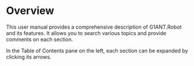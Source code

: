 # Overview

This user manual provides a comprehensive description of G1ANT.Robot and its features. It allows you to search various topics and provide comments on each section.

In the Table of Contents pane on the left, each section can be expanded by clicking its arrows.

